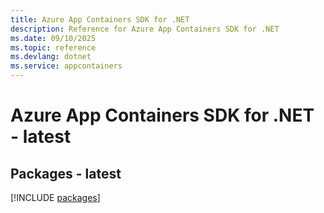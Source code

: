 ```yaml
---
title: Azure App Containers SDK for .NET
description: Reference for Azure App Containers SDK for .NET
ms.date: 09/10/2025
ms.topic: reference
ms.devlang: dotnet
ms.service: appcontainers
---
```

# Azure App Containers SDK for .NET - latest
## Packages - latest
[!INCLUDE [packages](app-containers-index.md)]